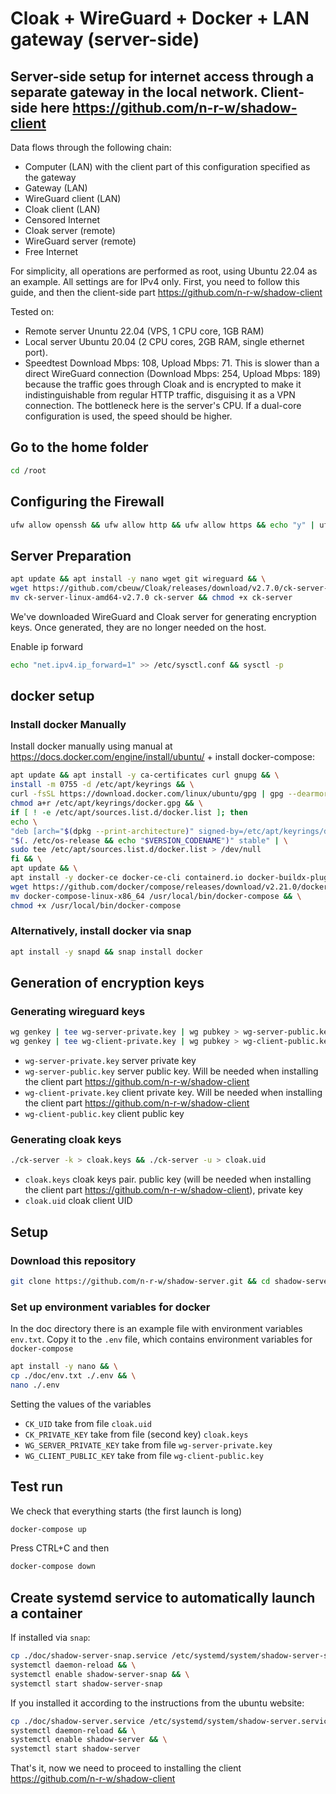 # Cloak + WireGuard + Docker  + LAN gateway (server-side)

## Server-side setup for internet access through a separate gateway in the local network. Client-side here <https://github.com/n-r-w/shadow-client>

Data flows through the following chain:

- Computer (LAN) with the client part of this configuration specified as the gateway
- Gateway (LAN)
- WireGuard client (LAN)
- Cloak client (LAN)
- Censored Internet
- Cloak server (remote)
- WireGuard server (remote)
- Free Internet

For simplicity, all operations are performed as root, using Ubuntu 22.04 as an example. All settings are for IPv4 only. First, you need to follow this guide, and then the client-side part <https://github.com/n-r-w/shadow-client>

Tested on:

- Remote server Ununtu 22.04 (VPS, 1 CPU core, 1GB RAM)
- Local server Ubuntu 20.04 (2 CPU cores, 2GB RAM, single ethernet port).
- Speedtest Download Mbps: 108, Upload Mbps: 71. This is slower than a direct WireGuard connection (Download Mbps: 254, Upload Mbps: 189) because the traffic goes through Cloak and is encrypted to make it indistinguishable from regular HTTP traffic, disguising it as a VPN connection. The bottleneck here is the server's CPU. If a dual-core configuration is used, the speed should be higher.

## Go to the home folder

```bash
cd /root
```

## Configuring the Firewall

```bash
ufw allow openssh && ufw allow http && ufw allow https && echo "y" | ufw enable
```

## Server Preparation

```bash
apt update && apt install -y nano wget git wireguard && \
wget https://github.com/cbeuw/Cloak/releases/download/v2.7.0/ck-server-linux-amd64-v2.7.0 && \
mv ck-server-linux-amd64-v2.7.0 ck-server && chmod +x ck-server
```

We've downloaded WireGuard and Cloak server for generating encryption keys. Once generated, they are no longer needed on the host.

Enable ip forward

```bash
echo "net.ipv4.ip_forward=1" >> /etc/sysctl.conf && sysctl -p
```

## docker setup

### Install docker Manually

Install docker manually using manual at <https://docs.docker.com/engine/install/ubuntu/> + install docker-compose:

```bash
apt update && apt install -y ca-certificates curl gnupg && \
install -m 0755 -d /etc/apt/keyrings && \
curl -fsSL https://download.docker.com/linux/ubuntu/gpg | gpg --dearmor -o /etc/apt/keyrings/docker.gpg --yes && \
chmod a+r /etc/apt/keyrings/docker.gpg && \
if [ ! -e /etc/apt/sources.list.d/docker.list ]; then
echo \
"deb [arch="$(dpkg --print-architecture)" signed-by=/etc/apt/keyrings/docker.gpg] https://download.docker.com/linux/ubuntu \
"$(. /etc/os-release && echo "$VERSION_CODENAME")" stable" | \
sudo tee /etc/apt/sources.list.d/docker.list > /dev/null
fi && \
apt update && \
apt install -y docker-ce docker-ce-cli containerd.io docker-buildx-plugin docker-compose-plugin && \
wget https://github.com/docker/compose/releases/download/v2.21.0/docker-compose-linux-x86_64 && \
mv docker-compose-linux-x86_64 /usr/local/bin/docker-compose && \
chmod +x /usr/local/bin/docker-compose
```

### Alternatively, install docker via snap

```bash
apt install -y snapd && snap install docker
```

## Generation of encryption keys

### Generating wireguard keys

```bash
wg genkey | tee wg-server-private.key | wg pubkey > wg-server-public.key && \
wg genkey | tee wg-client-private.key | wg pubkey > wg-client-public.key
```

- ```wg-server-private.key``` server private key
- ```wg-server-public.key``` server public key. Will be needed when installing the client part <https://github.com/n-r-w/shadow-client>
- ```wg-client-private.key``` client private key. Will be needed when installing the client part <https://github.com/n-r-w/shadow-client>
- ```wg-client-public.key``` client public key

### Generating cloak keys

```bash
./ck-server -k > cloak.keys && ./ck-server -u > cloak.uid
```

- ```cloak.keys``` cloak keys pair. public key (will be needed when installing the client part <https://github.com/n-r-w/shadow-client>), private key
- ```cloak.uid``` cloak client UID

## Setup

### Download this repository

```bash
git clone https://github.com/n-r-w/shadow-server.git && cd shadow-server
```

### Set up environment variables for docker

In the doc directory there is an example file with environment variables ```env.txt```. Copy it to the ```.env``` file, which contains environment variables for ```docker-compose```

```bash
apt install -y nano && \
cp ./doc/env.txt ./.env && \
nano ./.env
```

Setting the values ​​of the variables

- ```CK_UID``` take from file ```cloak.uid```
- ```CK_PRIVATE_KEY``` take from file (second key) ```cloak.keys```
- ```WG_SERVER_PRIVATE_KEY``` take from file ```wg-server-private.key```
- ```WG_CLIENT_PUBLIC_KEY``` take from file ```wg-client-public.key```

## Test run

We check that everything starts (the first launch is long)

```bash
docker-compose up
```

Press CTRL+C and then

```bash
docker-compose down
```

## Create systemd service to automatically launch a container

If installed via ```snap```:

```bash
cp ./doc/shadow-server-snap.service /etc/systemd/system/shadow-server-snap.service && \
systemctl daemon-reload && \
systemctl enable shadow-server-snap && \
systemctl start shadow-server-snap
```

If you installed it according to the instructions from the ubuntu website:

```bash
cp ./doc/shadow-server.service /etc/systemd/system/shadow-server.service && \
systemctl daemon-reload && \
systemctl enable shadow-server && \
systemctl start shadow-server
```

That's it, now we need to proceed to installing the client <https://github.com/n-r-w/shadow-client>
